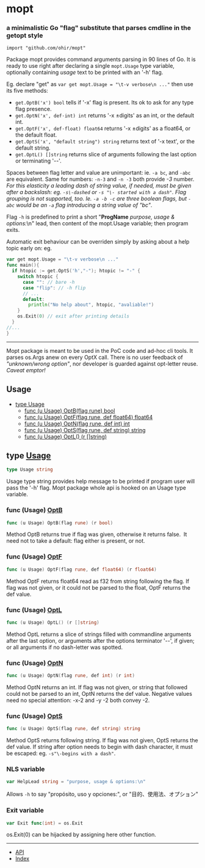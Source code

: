 # mopt
### a minimalistic Go "flag" substitute that parses cmdline in the getopt style
`import "github.com/ohir/mopt"`

Package mopt provides command arguments parsing in 90 lines of Go.
It is ready to use right after declaring a single `mopt.Usage` type variable, optionally containing _usage_ text to be printed with an '-h' flag.

Eg. declare "get" as `var get mopt.Usage = "\t-v verbose\n ..."` then use its five
<a name="pkg-api">methods:</a>
- `get.OptB('x') bool` tells if '-x' flag is present. Its ok to ask for any type flag presence.
- `get.OptN('x', def·int) int` returns '-x ±digits' as an int, or the default int.
- `get.OptF('x', def·float) float64` returns '-x ±digits' as a float64, or the default float.
- `get.OptS('x', "default string") string` returns text of '-x text', or the default string.
- `get.OptL() []string` returns slice of arguments following the last option or terminating '--'.

Spaces between flag letter and value are unimportant: ie. `-a bc`, and `-abc` are equivalent.  Same for numbers: `-n-3` and `-n -3` both provide _-3_ number. _For this elasticity a leading dash of string value, if needed, must be given after a backslash: eg. `-s\-dashed` or `-s "\- started with a dash"`. Flag grouping is not supported, too. Ie. `-a -b -c` are three boolean flags, but `-abc` would be an `-a` flag introducing a string value of "bc"_.

Flag `-h` is predefined to print a short "__ProgName__ _purpose, usage & options:_\n" lead, then content of the mopt.Usage variable; then program exits.

Automatic exit behaviour can be overriden simply by asking about a help topic early on: eg.
``` go
var get mopt.Usage = "\t-v verbose\n ..."
func main(){
  if htopic := get.OptS('h',"-"); htopic != "-" {
    switch htopic {
      case "": // bare -h
      case "flip": // -h flip
      // ...
      default:
        println("No help about", htopic, "avaliable!")
    }
    os.Exit(0) // exit after printing details
  }
//...
}
```
----

Mopt package is meant to be used in the PoC code and ad-hoc cli tools. It parses os.Args anew on every OptX call. There is no user feedback of _"unknown/wrong option"_, nor developer is guarded against opt-letter reuse. _Caveat emptor!_

## <a name="pkg-index">Usage</a>
* [type Usage](#Usage)
  * [func (u Usage) OptB(flag rune) bool](#Usage.OptB)
  * [func (u Usage) OptF(flag rune, def float64) float64](#Usage.OptF)
  * [func (u Usage) OptN(flag rune, def int) int](#Usage.OptN)
  * [func (u Usage) OptS(flag rune, def string) string](#Usage.OptS)
  * [func (u Usage) OptL() (r []string)](#Usage.OptL)


## <a name="Usage">type</a> [Usage](/src/target/mopt.go?s=2045:2061#L45)
``` go
type Usage string
```
Usage type string provides help message to be printed if program user will pass the '-h' flag. Mopt package whole api is hooked on an Usage type variable.

### <a name="Usage.OptB">func</a> (Usage) [OptB](/src/target/mopt.go?s=3541:3579#L96)
``` go
func (u Usage) OptB(flag rune) (r bool)
```
Method OptB returns true if flag was given, otherwise it returns false.
 It need not to take a default: flag either is present, or not.


### <a name="Usage.OptF">func</a> (Usage) [OptF](/src/target/mopt.go?s=3212:3266#L83)
``` go
func (u Usage) OptF(flag rune, def float64) (r float64)
```
Method OptF returns float64 read as f32 from string following the flag.  If flag was not given, or it could not be parsed to the float, OptF returns the def value.

### <a name="Usage.OptL">func</a> (Usage) [OptL](/src/target/mopt.go?s=3817:3850#L104)
``` go
func (u Usage) OptL() (r []string)
```
Method OptL returns a slice of strings filled with commandline arguments after the last option, or arguments after the options terminator '--', if given; or all arguments if no dash-letter was spotted.

### <a name="Usage.OptN">func</a> (Usage) [OptN](/src/target/mopt.go?s=2758:2804#L68)
``` go
func (u Usage) OptN(flag rune, def int) (r int)
```
Method OptN returns an int. If flag was not given, or string that followed could not be parsed to an int, OptN returns the def value. Negative values need no special attention: -x-2 and -y -2 both convey -2.

### <a name="Usage.OptS">func</a> (Usage) [OptS](/src/target/mopt.go?s=2283:2331#L50)
``` go
func (u Usage) OptS(flag rune, def string) string
```
Method OptS returns following string. If flag was not given, OptS returns the def value. If string after option needs to begin with dash character, it must be escaped: eg. `-s"\-begins with a dash"`.

### NLS variable
``` go
var HelpLead string = "purpose, usage & options:\n"
```
Allows `-h` to say "propósito, uso y opciones:", or "目的、使用法、オプション"

### Exit variable
``` go
var Exit func(int) = os.Exit
```
os.Exit(0) can be hijacked by assigning here other function.

----

* [API](#pkg-api)
* [Index](#pkg-index)
